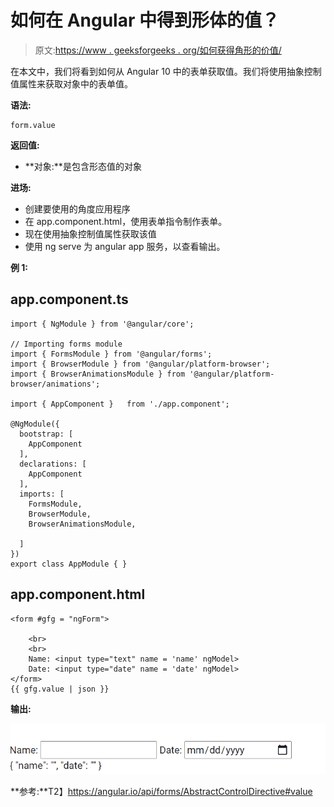 # 如何在 Angular 中得到形体的值？

> 原文:[https://www . geeksforgeeks . org/如何获得角形的价值/](https://www.geeksforgeeks.org/how-to-get-the-value-of-the-form-in-angular/)

在本文中，我们将看到如何从 Angular 10 中的表单获取值。我们将使用抽象控制值属性来获取对象中的表单值。

**语法:**

```
form.value
```

**返回值:**

*   **对象:**是包含形态值的对象

**进场:**

*   创建要使用的角度应用程序
*   在 app.component.html，使用表单指令制作表单。
*   现在使用抽象控制值属性获取该值
*   使用 ng serve 为 angular app 服务，以查看输出。

**例 1:**

## app.component.ts

```
import { NgModule } from '@angular/core';

// Importing forms module
import { FormsModule } from '@angular/forms';
import { BrowserModule } from '@angular/platform-browser';
import { BrowserAnimationsModule } from '@angular/platform-browser/animations';

import { AppComponent }   from './app.component';

@NgModule({
  bootstrap: [
    AppComponent
  ],
  declarations: [
    AppComponent
  ],
  imports: [
    FormsModule,
    BrowserModule,
    BrowserAnimationsModule,

  ]
})
export class AppModule { }
```

## app.component.html

```
<form #gfg = "ngForm">

    <br>
    <br>
    Name: <input type="text" name = 'name' ngModel>
    Date: <input type="date" name = 'date' ngModel>
</form>
{{ gfg.value | json }}
```

**输出:**

![](img/e25fbdf1558819840b40d00eae96bcba.png)

**参考:**T2】https://angular.io/api/forms/AbstractControlDirective#value